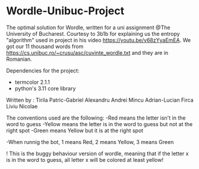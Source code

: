 # Wordle-Unibuc-Project
The optimal solution for Wordle, written for a uni assignment @The University of Bucharest. Courtesy to 3b1b for explaining us the entropy "algorithm" used in project in his video https://youtu.be/v68zYyaEmEA. We got our 11 thousand words from https://cs.unibuc.ro/~crusu/asc/cuvinte_wordle.txt and they are in Romanian.

Dependencies for the project:
- termcolor 2.1.1
- python's 3.11 core library

Written by :
Tirila Patric-Gabriel
Alexandru Andrei
Mincu Adrian-Lucian
Firca Liviu Nicolae



The conventions used are the following:
-Red means the letter isn't in the word to guess
-Yellow means the letter is in the word to guess but not at the right spot
-Green means Yellow but it is at the right spot


-When runnig the bot, 1 means Red, 2 means Yellow, 3 means Green

! This is the buggy behaviour version of wordle, meaning that if the letter x is in the word to guess, all letter x will be colored at least yellow!
